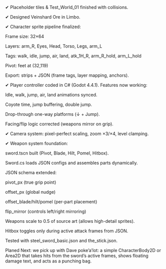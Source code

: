 ✔ Placeholder tiles & Test_World_01 finished with collisions.

✔ Designed Veinshard Ore in Limbo.

✔ Character sprite pipeline finalized:

Frame size: 32×64

Layers: arm_R, Eyes, Head, Torso, Legs, arm_L

Tags: walk, idle, jump, air, land, atk_1H_R, arm_R_hold, arm_L_hold

Pivot: feet at (32,119)

Export: strips + JSON (frame tags, layer mapping, anchors).

✔ Player controller coded in C# (Godot 4.4.1). Features now working:

Idle, walk, jump, air, land animations synced.

Coyote time, jump buffering, double jump.

Drop-through one-way platforms (↓ + Jump).

Facing/flip logic corrected (weapons mirror on grip).

✔ Camera system: pixel-perfect scaling, zoom ×3/×4, level clamping.

✔ Weapon system foundation:

sword.tscn built (Pivot, Blade, Hilt, Pomel, Hitbox).

Sword.cs loads JSON configs and assembles parts dynamically.

JSON schema extended:

pivot_px (true grip point)

offset_px (global nudge)

offset_blade/hilt/pomel (per-part placement)

flip_mirror (controls left/right mirroring)

Weapons scale to 0.5 of source art (allows high-detail sprites).

Hitbox toggles only during active attack frames from JSON.

Tested with steel_sword_basic.json and the_stick.json.

Planed Next:
we pick up with Dave poke’a’lot: a simple CharacterBody2D or Area2D that takes hits from the sword’s active frames, shows floating damage text, and acts as a punching bag.
